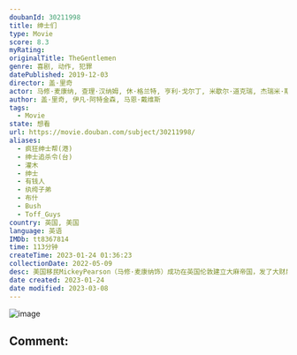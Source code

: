 ```yaml
---
doubanId: 30211998
title: 绅士们
type: Movie
score: 8.3
myRating: 
originalTitle: TheGentlemen
genre: 喜剧, 动作, 犯罪
datePublished: 2019-12-03
director: 盖·里奇
actor: 马修·麦康纳, 查理·汉纳姆, 休·格兰特, 亨利·戈尔丁, 米歇尔·道克瑞, 杰瑞米·斯特朗, 琳·勒内, 科林·法瑞尔, 汤姆·吴, 奇迪·阿朱福, 埃迪·马森, 杰森·王, 约翰·达格尔什, 乔丹·朗, 莉莉·弗雷泽, 小格什温·尤斯塔什, 萨缪尔·韦斯特, 杰拉丁·萨莫维尔, 可可·萨姆纳, 弗朗茨·德拉姆, 克里斯托弗·埃万格罗, 詹姆斯·沃伦, 汤姆·里斯哈里斯, 丹尼·格里芬, 马克斯·班内特, 尤金娜·库日敏娜, 布鲁斯·钟, 阿什利·马克圭尔, 乔治·阿斯普雷, 杰克·琼斯, 马文·坎贝尔, 莫里斯·李, 拉塞尔·巴洛格, 伊川东吾, 麦凯尔·戴维, undefined, 布莱特妮·阿什沃斯, 妮科尔·亨布拉, undefined, 盖·里奇, 塞尔哈特·梅汀, 巴奇·马龙
author: 盖·里奇, 伊凡·阿特金森, 马恩·戴维斯
tags:
  - Movie
state: 想看
url: https://movie.douban.com/subject/30211998/
aliases:
  - 疯狂绅士帮(港)
  - 绅士追杀令(台)
  - 灌木
  - 绅士
  - 有钱人
  - 纨绔子弟
  - 布什
  - Bush
  - Toff_Guys
country: 英国, 美国
language: 英语
IMDb: tt8367814
time: 113分钟
createTime: 2023-01-24 01:36:23
collectionDate: 2022-05-09
desc: 美国移民MickeyPearson（马修·麦康纳饰）成功在英国伦敦建立大麻帝国，发了大财后，他试图将资产转卖给一个美国富豪。然而风声走漏，一连串的阴谋及谎言开始从Mickey展开…私家侦探Flet...
date created: 2023-01-24
date modified: 2023-03-08
---
```


![image](p2592646837.jpg)

Comment:
---
